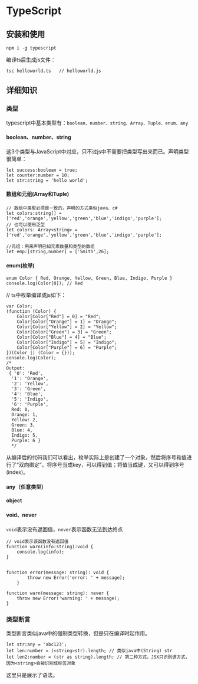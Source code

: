 # TypeScript
## 安装和使用
```
npm i -g typescript
```
编译ts后生成js文件：
```
tsc helloworld.ts   // helloworld.js
```
## 详细知识
### 类型
typescript中基本类型有：`boolean、number、string、Array、Tuple、enum、any`
#### boolean、number、string
这3个类型与JavaScript中对应，只不过js中不需要把类型写出来而已。声明类型很简单：
```
let success:boolean = true;
let counter:number = 10;
let str:string = 'hello world';
```
#### 数组和元组(Array和Tuple)
```
// 数组中类型必须是一致的，声明的方式类似java、c#
let colors:string[] = ['red','orange','yellow','green','blue','indigo','purple'];
// 也可以使用泛型
let colors: Array<string> = ['red','orange','yellow','green','blue','indigo','purple'];
```
```
//元组：用来声明已知元素数量和类型的数组
let emp:[string,number] = ['Smith',26];
```
#### enum(枚举)
```
enum Color { Red, Orange, Yellow, Green, Blue, Indigo, Purple }
console.log(Color[0]); // Red
```
// ts中枚举编译成js如下：
```
var Color;
(function (Color) {
    Color[Color["Red"] = 0] = "Red";
    Color[Color["Orange"] = 1] = "Orange";
    Color[Color["Yellow"] = 2] = "Yellow";
    Color[Color["Green"] = 3] = "Green";
    Color[Color["Blue"] = 4] = "Blue";
    Color[Color["Indigo"] = 5] = "Indigo";
    Color[Color["Purple"] = 6] = "Purple";
})(Color || (Color = {}));
console.log(Color); 
/*
Output:
 { '0': 'Red',
  '1': 'Orange',
  '2': 'Yellow',
  '3': 'Green',
  '4': 'Blue',
  '5': 'Indigo',
  '6': 'Purple',
  Red: 0,
  Orange: 1,
  Yellow: 2,
  Green: 3,
  Blue: 4,
  Indigo: 5,
  Purple: 6 }
  */
```
从编译后的代码我们可以看出，枚举实际上是创建了一个对象，然后将序号和值进行了“双向绑定”。将序号当成key，可以得到值；将值当成键，又可以得到序号(index)。
#### any（任意类型）
#### object
#### void、never
`void`表示没有返回值，`never`表示函数无法到达终点
```
// void表示该函数没有返回值
function warn(info:string):void {
    console.log(info);
}


function error(message: string): void {
        throw new Error('error: ' + message);
    }

function warn(message: string): never {
    throw new Error('warning: ' + message);
}
```
### 类型断言
类型断言类似java中的强制类型转换，但是只在编译时起作用。
```
let str:any = 'abc123';
let len:number = (<string>str).length; // 类似java中(String) str
let len2:number = (str as string).length; // 第二种方式，JSX只识别该方式，因为<string>会被识别成标签对象
```
这里只是展示了语法。

